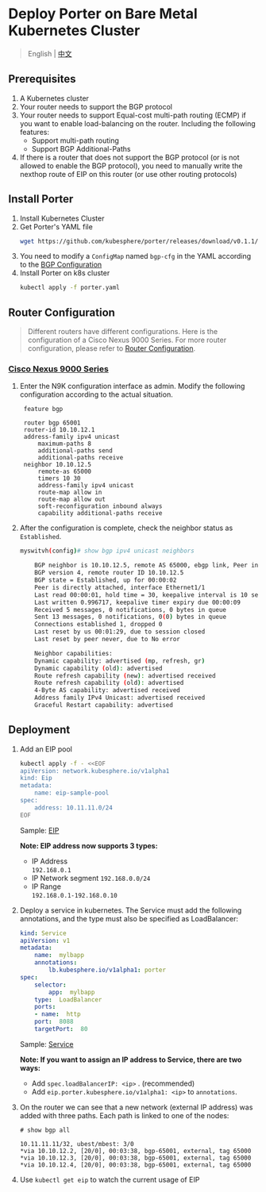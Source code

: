 # Deploy Porter on Bare Metal Kubernetes Cluster

> English | [中文](zh/deploy_baremetal.md)

## Prerequisites
1.  A Kubernetes cluster
1.  Your router needs to support the BGP protocol
1.  Your router needs to support Equal-cost multi-path routing (ECMP) if you want to enable load-balancing on the router. Including the following features:
    - Support multi-path routing
    - Support BGP Additional-Paths
1. If there is a router that does not support the BGP protocol (or is not allowed to enable the BGP protocol), you need to manually write the nexthop route of EIP on this router (or use other routing protocols)

## Install Porter
1. Install Kubernetes Cluster
2. Get Porter's YAML file
     ```bash
    wget https://github.com/kubesphere/porter/releases/download/v0.1.1/porter.yaml
     ```
3. You need to modify a `ConfigMap` named `bgp-cfg` in the YAML according to the [BGP Configuration](bgp_config.md)
4. Install Porter on k8s cluster
     ```bash
     kubectl apply -f porter.yaml
     ```

## Router Configuration
> Different routers have different configurations. Here is the configuration of a Cisco Nexus 9000 Series. For more router configuration, please refer to [Router Configuration](router_config.md).

### [Cisco Nexus 9000 Series](https://www.cisco.com/c/en/us/td/docs/switches/datacenter/nexus9000/sw/92x/unicast/configuration/guide/b-cisco-nexus-9000-series-nx-os-unicast-routing-configuration-guide-92x/b-cisco-nexus-9000-series-nx-os-unicast-routing-configuration-guide-92x_chapter_01010.html)


1. Enter the N9K configuration interface as admin. Modify the following configuration according to the actual situation. 

   ```
    feature bgp

    router bgp 65001
    router-id 10.10.12.1
    address-family ipv4 unicast 
        maximum-paths 8
        additional-paths send
        additional-paths receive
    neighbor 10.10.12.5
        remote-as 65000
        timers 10 30
        address-family ipv4 unicast
        route-map allow in
        route-map allow out
        soft-reconfiguration inbound always
        capability additional-paths receive
    ```

2. After the configuration is complete, check the neighbor status as `Established`.

    ```bash
    myswitvh(config)# show bgp ipv4 unicast neighbors

        BGP neighbor is 10.10.12.5, remote AS 65000, ebgp link, Peer index 3
        BGP version 4, remote router ID 10.10.12.5
        BGP state = Established, up for 00:00:02
        Peer is directly attached, interface Ethernet1/1
        Last read 00:00:01, hold time = 30, keepalive interval is 10 seconds
        Last written 0.996717, keepalive timer expiry due 00:00:09
        Received 5 messages, 0 notifications, 0 bytes in queue
        Sent 13 messages, 0 notifications, 0(0) bytes in queue
        Connections established 1, dropped 0
        Last reset by us 00:01:29, due to session closed
        Last reset by peer never, due to No error

        Neighbor capabilities:
        Dynamic capability: advertised (mp, refresh, gr)
        Dynamic capability (old): advertised
        Route refresh capability (new): advertised received
        Route refresh capability (old): advertised
        4-Byte AS capability: advertised received
        Address family IPv4 Unicast: advertised received
        Graceful Restart capability: advertised
    ```

## Deployment
1.  Add an EIP pool
   
    ```bash
    kubectl apply -f - <<EOF
    apiVersion: network.kubesphere.io/v1alpha1
    kind: Eip
    metadata:
        name: eip-sample-pool
    spec:
        address: 10.11.11.0/24
    EOF
    ```
    Sample: [EIP](https://github.com/kubesphere/porter/blob/master/test/samples/eip.yaml)   

    **Note: EIP address now supports 3 types:**
   
    - IP Address         
        `192.168.0.1`
    - IP Network segment 
        `192.168.0.0/24`
    - IP Range     
        `192.168.0.1-192.168.0.10`

   

2. Deploy a service in kubernetes. The Service must add the following annotations, and the type must also be specified as LoadBalancer:

    ```yaml
    kind: Service
    apiVersion: v1
    metadata:
        name:  mylbapp
        annotations:
            lb.kubesphere.io/v1alpha1: porter
    spec:
        selector:
            app:  mylbapp
        type:  LoadBalancer 
        ports:
        - name:  http
        port:  8088
        targetPort:  80
    ```
    Sample: [Service](https://github.com/kubesphere/porter/blob/master/test/samples/test.yaml)  

    **Note: If you want to assign an IP address to Service, there are two ways:**
    - Add `spec.loadBalancerIP: <ip>` . (recommended)
    - Add `eip.porter.kubesphere.io/v1alpha1: <ip>` to `annotations`.

    


3. On the router we can see that a new network (external IP address) was added with three paths. Each path is linked to one of the nodes:

    ```
    # show bgp all 
 
    10.11.11.11/32, ubest/mbest: 3/0
    *via 10.10.12.2, [20/0], 00:03:38, bgp-65001, external, tag 65000
    *via 10.10.12.3, [20/0], 00:03:38, bgp-65001, external, tag 65000
    *via 10.10.12.4, [20/0], 00:03:38, bgp-65001, external, tag 65000

    ```
4. Use `kubectl get eip` to watch the current usage of EIP